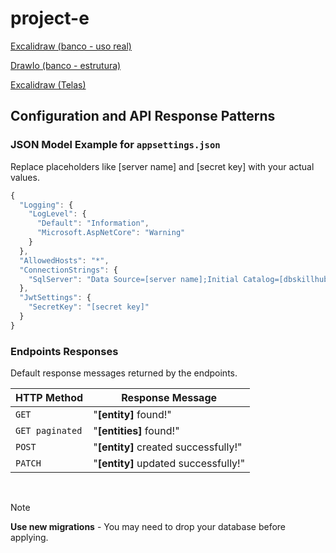 # project-e

[Excalidraw (banco - uso real)](https://excalidraw.com/#room=114b9c48c1252563a8fc,J-9EAKgDjhiY6qSNGlmH1A)

[DrawIo (banco - estrutura)](https://drive.google.com/file/d/1GimoezsFH2gIr3zoZXtKwcGyw3yuuM5c/view?usp=sharing)

[Excalidraw (Telas)](https://excalidraw.com/#room=101b4e8167b7871b19c0,uzQJxNXB0gdBE5HK5-o7ow)


## Configuration and API Response Patterns

### JSON Model Example for `appsettings.json`
Replace placeholders like [server name] and [secret key] with your actual values.

```javascript
{
  "Logging": {
    "LogLevel": {
      "Default": "Information",
      "Microsoft.AspNetCore": "Warning"
    }
  },
  "AllowedHosts": "*",
  "ConnectionStrings": {
    "SqlServer": "Data Source=[server name];Initial Catalog=[dbskillhub - database name];Integrated Security=True;Trust Server Certificate=True;"
  },
  "JwtSettings": {
    "SecretKey": "[secret key]"
  }
}
```

### Endpoints Responses
Default response messages returned by the endpoints. 

| HTTP Method    | Response Message                          |
|----------------|------------------------------------------|
| `GET`          | "**[entity]** found!"                   |
| `GET paginated`| "**[entities]** found!"                 |
| `POST`         | "**[entity]** created successfully!"    |
| `PATCH`        | "**[entity]** updated successfully!"    |
<br>

> [!NOTE]
> **Use new migrations** - You may need to drop your database before applying.
